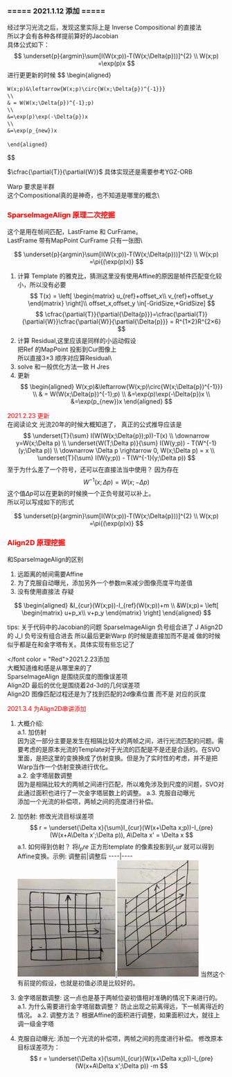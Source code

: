 <!--
 * @Author: Liu Weilong
 * @Date: 2021-01-04 09:16:13
 * @LastEditors: Liu Weilong 
 * @LastEditTime: 2021-03-04 15:37:14
 * @FilePath: /3rd-test-learning/31. orb_slam_related/YGZ/doc/Theory.md
 * @Description: 
-->

### ===== 2021.1.12 添加 =====
经过学习光流之后，发现这里实际上是 Inverse Compositional 的直接法<br>
所以才会有各种各样提前算好的Jacobian<br>
具体公式如下：<br>
$$
    \underset{p}{argmin}\sum[I(W(x;p))-T(W(x;\Delta{p}))]^{2}
    \\
    W(x;p) =\exp(p)x
$$
进行更更新的时候
$$
    \begin{aligned}

    W(x;p)&\leftarrow{W(x;p)\circ{W(x;\Delta{p})^{-1}}}  
    \\
    & = W(W(x;\Delta{p})^{-1};p)  
    \\   
    &=\exp(p)\exp(-\Delta{p})x
    \\
    &=\exp(p_{new})x
    
    \end{aligned}
$$

$\cfrac{\partial{T}}{\partial{W}}$ 具体实现还是需要参考YGZ-ORB

Warp 要求是半群<br>
这个Compositional真的是神奇，也不知道是哪里的概念\



### <font color = "Red">SparseImageAlign 原理二次挖掘</font>
这个是用在帧间匹配，LastFrame 和 CurFrame。\
LastFrame 带有MapPoint CurFrame 只有一张图\

$$
    \underset{p}{argmin}\sum[I(W(x;p))-T(W(x;\Delta{p}))]^{2}
    \\
    W(x;p) =\pi{(\exp(p)x)}
$$
1. 计算 Template 的雅克比，猜测这里没有使用Affine的原因是帧件匹配变化较小，所以没有必要
$$
    T(x) = \left[
        \begin{matrix}
        u_{ref}+offset_x\\
        v_{ref}+offset_y
        \end{matrix}
        \right]\\
    offset_x,offset_y \in[-GridSize,+GridSize]
$$
$$
    \cfrac{\partial{T}}{\partial{\Delta{p}}}=\cfrac{\partial{T}}{\partial{W}}\cfrac{\partial{W}}{\partial{\Delta{p}}} = R^{1×2}R^{2×6}
$$
2. 计算 Residual,这里应该是同样的小运动假设\
   把Ref 的MapPoint 投影到Cur图像上\
   所以直接3×3 顺序对应算Residual\
3. solve 和一般优化方法一致  H Jres
4. 更新
   $$
    \begin{aligned}
    W(x;p)&\leftarrow{W(x;p)\circ{W(x;\Delta{p})^{-1}}}  
    \\
    & = W(W(x;\Delta{p})^{-1};p)  
    \\   
    &=\exp(p)\exp(-\Delta{p})x
    \\
    &=\exp(p_{new})x
    \end{aligned}
$$

<font color = "Red">2021.2.23 更新</font><br>
在阅读论文 光流20年的时候大概知道了，
真正的公式推导应该是
$$
    \underset{T}{\sum} I(W(W(x;\Delta{p});p))-T(x)
\\
\downarrow y=W(x;\Delta p)
\\
\underset{W(T;\Delta p)}{\sum} I(W(y;p)) - T(W^{-1}(y;\Delta p))
\\
\downarrow \Delta p \rightarrow 0, W(x;\Delta p) = x
\\
\underset{T}{\sum} I(W(y;p)) - T(W^{-1}(y;\Delta p)) 
$$
至于为什么差了一个符号，还可以在直接法当中使用？
因为存在
$$
    W^{-1}(x;\Delta p) = W(x;-\Delta p)
$$
这个值$\Delta p$可以在更新的时候换一个正负号就可以补上。<br>
所以可以写成如下的形式

$$
    \underset{p}{argmin}\sum[I(W(x;p))-T(W(x;\Delta{p}))]^{2}
    \\
    W(x;p) =\pi{(\exp(p)x)}
$$


### <font color="Red">Align2D 原理挖掘</font>
和SparseImageAlign的区别
1. 远距离的帧间需要Affine
2. 为了克服自动曝光，添加另外一个参数m来减少图像亮度平均差值
3. 没有使用直接法 存疑

$$
\begin{aligned}
    &I_{cur}(W(x;p))-I_{ref}(W(x;p))+m
    \\
    &W(x;p)=
    \left[
    \begin{matrix}
        u+p_x\\
        v+p_y
    \end{matrix}
    \right]
\end{aligned}
$$

tips: 关于代码中的Jacobian的问题 SparseImageAlign 负号组合进了 J
Align2D 的 J_I 负号没有组合进去 所以最后更新Warp 的时候是直接加而不是减
做的时候似乎都是在和金字塔有关。具体实现有些忘记了<br>

</font color = "Red">2021.2.23添加</font><br>
大概知道维和感是从哪里来的了<br>
SparseImageAlign 是围绕灰度的图像误差项<br>
Align2D 最后的优化是围绕着2d-3d的几何误差项<br>
Align2D 图像匹配过程还是为了找到匹配的2d像素位置 而不是 对应的灰度


<font color="Red">2021.3.4 为Align2D串讲添加</font><br>
1. 大概介绍:<br>
   a.1. 加仿射<br>
    因为这一部分主要是发生在相隔比较大的两帧之间，进行光流匹配的问题。需要考虑的是原本光流的Template对于光流的匹配是不是还是合适的。在SVO里面，是把这里的变换换成了仿射变换。但是为了实时性的考虑，并不是把Warp当作一个仿射变换进行优化。<br>
   a.2. 金字塔层数调整<br>
   因为是相隔比较大的两帧之间进行匹配，所以难免涉及到尺度的问题，SVO对此通过面积也进行了一次金字塔层数上的调整。
   a.3. 克服自动曝光<br>
   添加一个光流的补偿项，两帧之间的亮度进行补偿。

2. 加仿射:
   修改光流目标误差项<br>
   $$
    r = \underset{\Delta x}{\sum}I_{cur}(W(x+\Delta x;p))-I_{pre}(W(x+A\Delta x';\Delta p)),
    A\Delta x' = \Delta x
   $$
   a.1. 如何得到仿射？
   将$I_pre$ 正方形template 的像素投影到$I_cur$ 就可以得到Affine变换。示例:
   调整前|调整后
   ----|----
   ![](./../picture/2.png)|![](./../picture/3.png)
   当然这个有前提的假设，也就是初值必须是比较好的。

3. 金字塔层数调整:
   这一点也是基于两帧位姿初值相对准确的情况下来进行的。
   a.1. 为什么需要进行金字塔层数调整？
   防止出现之前离得远，下一帧离得近的情况。
   a.2. 调整方法？
   根据Affine的面积进行调整，如果面积过大，就往上调一级金字塔

4. 克服自动曝光:
   添加一个光流的补偿项，两帧之间的亮度进行补偿。
   修改原本目标误差项为：
   $$
    r = \underset{\Delta x}{\sum}I_{cur}(W(x+\Delta x;p))-I_{pre}(W(x+A\Delta x';\Delta p)) -m
   $$


   












